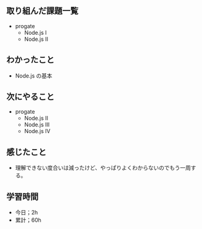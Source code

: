 ## 取り組んだ課題一覧

- progate
  - Node.js I
  - Node.js Ⅱ

## わかったこと

- Node.js の基本

## 次にやること

- progate
  - Node.js Ⅱ
  - Node.js Ⅲ
  - Node.js Ⅳ

## 感じたこと

- 理解できない度合いは減ったけど、やっぱりよくわからないのでもう一周する。

## 学習時間

- 今日；2h
- 累計；60h
